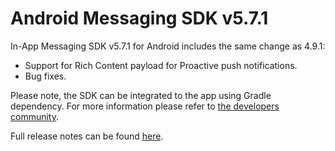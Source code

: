 # Android Messaging SDK v5.7.1

In-App Messaging SDK v5.7.1 for Android includes the same change as 4.9.1:
* Support for Rich Content payload for Proactive push notifications.
* Bug fixes.

Please note, the SDK can be integrated to the app using Gradle dependency. For more information please refer to [the developers community](https://developers.liveperson.com/android-quickstart.html).

Full release notes can be found [here](https://developers.liveperson.com/mobile-app-messaging-sdk-for-android-latest-release-notes.html).
